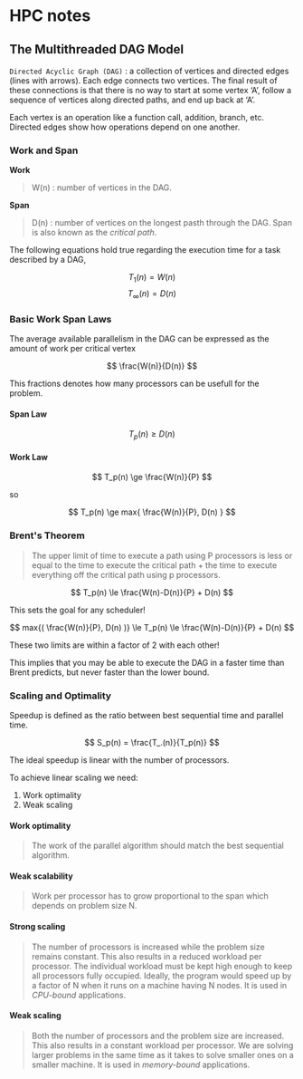 # HPC notes

## The Multithreaded DAG Model

`Directed Acyclic Graph (DAG)` : a collection of vertices and directed edges (lines with arrows). Each edge connects two vertices. The final result of these connections is that there is no way to start at some vertex ‘A’, follow a sequence of vertices along directed paths, and end up back at ‘A’.

Each vertex is an operation like a function call, addition, branch, etc.
Directed edges show how operations depend on one another.

### **Work and Span**

 **Work**
> W(n) : number of vertices in the DAG.

**Span** 
> D(n) : number of vertices on the longest pasth through the DAG. Span is also known as the *critical path*.

The following equations hold true regarding the execution time for a task described by a DAG,

$$T_1(n) = W(n)$$
$$T_\infty (n) = D(n)$$

### Basic Work Span Laws

The average available parallelism in the DAG can be expressed as the amount of work per critical vertex

$$ \frac{W(n)}{D(n)} $$

This fractions denotes how many processors can be usefull for the problem.

#### Span Law

$$ T_p(n) \ge D(n) $$

#### Work Law

$$ T_p(n) \ge \frac{W(n)}{P} $$

so 

$$ T_p(n) \ge max{ \frac{W(n)}{P}, D(n) } $$

### Brent's Theorem

> The upper limit of time to execute a path using P processors is less or equal to the time to execute the critical path + the time to execute everything off the critical path using p processors.

$$ T_p(n) \le \frac{W(n)-D(n)}{P} + D(n) $$

This sets the goal for any scheduler!

$$ max{( \frac{W(n)}{P}, D(n) )} \le T_p(n) \le \frac{W(n)-D(n)}{P} + D(n) $$

These two limits are within a factor of 2 with each other!

This implies that you may be able to execute the DAG in a faster time than Brent predicts, but never faster than the lower bound.

### Scaling and Optimality

Speedup is defined as the ratio between best sequential time and parallel time.

$$ S_p(n) = \frac{T_.(n)}{T_p(n)} $$

The ideal speedup is linear with the number of processors.

To achieve linear scaling we need:

1. Work optimality
2. Weak scaling

#### **Work optimality**

> The work of the parallel algorithm should match the best sequential algorithm.

#### **Weak scalability**

> Work per processor has to grow proportional to the span which depends on problem size N.

#### **Strong scaling**

> The number of processors is increased while the problem size remains constant. This also results in a reduced workload per processor. The individual workload must be kept high enough to keep all processors fully occupied. Ideally, the program would speed up by a factor of N when it runs on a machine having N nodes. It is used in *CPU-bound* applications.

#### **Weak scaling**

> Both the number of processors and the problem size are increased. This also results in a constant workload per processor. We are solving larger problems in the same time as it takes to solve smaller ones on a smaller machine. It is used in *memory-bound* applications.